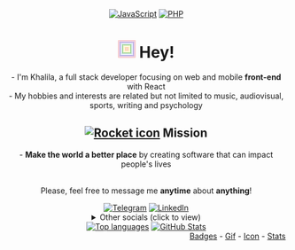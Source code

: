 <div align="center">  
  <a href="#"><img alt="JavaScript" src="https://img.shields.io/badge/JavaScript-F1E05A?style=flat-square&logo=javascript&logoColor=black"></a>
  <a href="#"><img alt="PHP" src="https://img.shields.io/badge/PHP-5A6BF1?style=flat-square&logo=php&logoColor=white"></a>  
  <h1><a href="#"><img alt="Square gif" width="32px" src="https://github.com/khalilagazal/khalilagazal/blob/main/images/square.gif"></a> Hey!</h1>
  - I'm Khalila, a full stack developer focusing on web and mobile <strong>front-end</strong> with React
  <br>
  - My hobbies and interests are related but not limited to music, audiovisual, sports, writing and psychology
  <br>
  <h2><a href="#"><img alt="Rocket icon" src="https://img.icons8.com/nolan/32/launched-rocket.png"></a> Mission</h2>
  - <strong>Make the world a better place</strong> by creating software that can impact people's lives
  <br><br>
  <p>Please, feel free to message me <strong>anytime</strong> about <strong>anything</strong>!</p>
  <a href="https://t.me/khalilagazal" target="_blank"><img alt="Telegram" src="https://img.shields.io/badge/Telegram-0088CC?style=for-the-badge&logo=telegram&logoColor=white"></a>
  <a href="https://www.linkedin.com/in/khalilagazal" target="_blank"><img alt="LinkedIn" src="https://img.shields.io/badge/LinkedIn-0A66C2.svg?&style=for-the-badge&logo=linkedin&logoColor=white"></a>
  <details>
    <summary>Other socials (click to view)</summary>
    <a href="https://codepen.io/khalilagazal" target="_blank"><img alt="CodePen" src="https://img.shields.io/badge/CodePen-000000?style=flat-square&logo=codepen&logoColor=white"></a>
    <a href="https://dribbble.com/khalilagazal" target="_blank"><img alt="Dribbble" src="https://img.shields.io/badge/Dribbble-EA4C89?style=flat-square&logo=dribbble&logoColor=white"></a>
    <br>
    <a href="https://www.goodreads.com/khalilagazal" target="_blank"><img alt="Goodreads" src="https://img.shields.io/badge/Goodreads-382110?style=flat-square&logo=goodreads&logoColor=white"></a>
    <a href="https://www.last.fm/user/khalilagazal" target="_blank"><img alt="Last.fm" src="https://img.shields.io/badge/Last.fm-D92323?style=flat-square&logo=lastdotfm&logoColor=white"></a>
    <a href="https://letterboxd.com/khalilagazal" target="_blank"><img alt="Letterboxd" src="https://img.shields.io/badge/Letterboxd-00C030?style=flat-square&logo=letterboxd&logoColor=white"></a>
    <a href="https://www.tvtime.com/en/user/20674340/profile" target="_blank"><img alt="TV Time" src="https://img.shields.io/badge/TV%20Time-F7D633?style=flat-square&logo=tvtime&logoColor=white"></a>
    <a href="https://steamcommunity.com/id/khalilagazal" target="_blank"><img alt="Steam" src="https://img.shields.io/badge/Steam-1D232A?style=flat-square&logo=steam&logoColor=white"></a>
  </details>
   <a href="#"><img alt="Top languages" src="https://github-readme-stats.vercel.app/api/top-langs/?username=khalilagazal&custom_title=Languages&layout=compact&langs_count=10&title_color=CDD9E5&text_color=CDD9E5&icon_color=CDD9E5&bg_color=22272E"></a> 
   <a href="#"><img alt="GitHub Stats" src="https://github-readme-stats.vercel.app/api?username=khalilagazal&hide_border=true&custom_title=Stats&hide_rank=true&include_all_commits=true&count_private=true&&show_icons=true&title_color=CDD9E5&text_color=CDD9E5&icon_color=636E7B&bg_color=22272E"></a>     
</div>
<div align="right">
  <a href="https://github.com/Ileriayo/markdown-badges" target="_blank">Badges</a> -
  <a href="https://m.blog.daum.net/jango.53/2375" target="_blank">Gif</a> -
  <a href="https://icons8.com/icons/nolan" target="_blank">Icon</a> -
  <a href="https://github.com/anuraghazra/github-readme-stats" target="_blank">Stats</a>  
</div>
